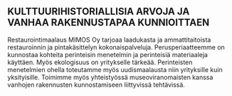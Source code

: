 ---
---
## KULTTUURIHISTORIALLISIA ARVOJA JA VANHAA RAKENNUSTAPAA KUNNIOITTAEN
Restaurointimaalaus MIMOS Oy tarjoaa laadukasta ja ammattitaitoista restauroinnin ja pintakäsittelyn
kokonaispalveluja. Perusperiaatteemme on kunnostaa kohteita perinteisin menetelmin ja perinteisiä
materiaaleja käyttäen. Myös ekologisuus on yritykselle tärkeää.
Perinteisten menetelmien ohella toteutamme myös uudismaalausta niin yrityksille kuin yksityisille.
Toimimme myös yhteistyössä museoviranomaisten kanssa vanhojen rakennusten kunnostamiseen
liittyvissä tehtävissä.